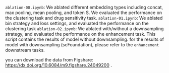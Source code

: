 `ablation-00.ipynb`: We ablated different embedding types including concat, max pooling, mean pooling, and token S. We evaluated the performance on the clustering task and drug sensitivity task.
`ablation-01.ipynb`: We ablated bin strategy and loss settings, and evaluated the performance on the clustering task
`ablation-02.ipynb`: We ablated with/without a downsampling strategy, and evaluated the performance on the enhancement task. This script contains the results of model without downsampling. for the results of model with downsampling (scFoundation), please refer to the `enhancement` downstream tasks.

you can download the data from Figshare: https://dx.doi.org/10.6084/m9.figshare.24049200 .
